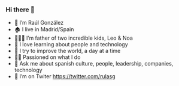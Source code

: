 ### Hi there 👋

- 🔭 I’m Raúl González
- 🏠 I live in Madrid/Spain
- 👨‍👧‍👦 I’m father of two incredible kids, Leo & Noa
- 🧡 I love learning about people and technology
- 🏢 I try to improve the world, a day at a time
- 💪🏻 Passioned on what I do
- 💬 Ask me about spanish culture, people, leadership, companies, technology
- 🦜 I’m on Twiter https://twitter.com/rulasg
